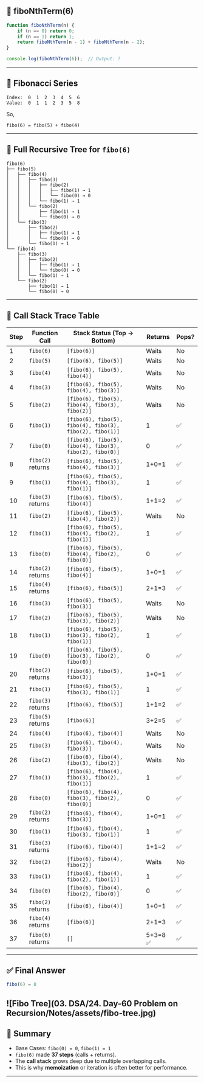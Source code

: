 
## 🔁 fiboNthTerm(6)

```js
function fiboNthTerm(n) {
    if (n == 0) return 0;
    if (n == 1) return 1;
    return fiboNthTerm(n - 1) + fiboNthTerm(n - 2);
}

console.log(fiboNthTerm(6));  // Output: ?
```

---

## 🔢 Fibonacci Series

```
Index:  0  1  2  3  4  5  6
Value:  0  1  1  2  3  5  8
```

So,  
```
fibo(6) = fibo(5) + fibo(4)
```

---

## 🌳 Full Recursive Tree for `fibo(6)`

```
fibo(6)
├── fibo(5)
│   ├── fibo(4)
│   │   ├── fibo(3)
│   │   │   ├── fibo(2)
│   │   │   │   ├── fibo(1) → 1
│   │   │   │   └── fibo(0) → 0
│   │   │   └── fibo(1) → 1
│   │   └── fibo(2)
│   │       ├── fibo(1) → 1
│   │       └── fibo(0) → 0
│   └── fibo(3)
│       ├── fibo(2)
│       │   ├── fibo(1) → 1
│       │   └── fibo(0) → 0
│       └── fibo(1) → 1
└── fibo(4)
    ├── fibo(3)
    │   ├── fibo(2)
    │   │   ├── fibo(1) → 1
    │   │   └── fibo(0) → 0
    │   └── fibo(1) → 1
    └── fibo(2)
        ├── fibo(1) → 1
        └── fibo(0) → 0
```

---

## 🔄 Call Stack Trace Table

| Step | Function Call       | Stack Status (Top → Bottom)                          | Returns | Pops? |
|------|---------------------|------------------------------------------------------|---------|-------|
| 1    | `fibo(6)`           | `[fibo(6)]`                                           | Waits   | No    |
| 2    | `fibo(5)`           | `[fibo(6), fibo(5)]`                                  | Waits   | No    |
| 3    | `fibo(4)`           | `[fibo(6), fibo(5), fibo(4)]`                         | Waits   | No    |
| 4    | `fibo(3)`           | `[fibo(6), fibo(5), fibo(4), fibo(3)]`                | Waits   | No    |
| 5    | `fibo(2)`           | `[fibo(6), fibo(5), fibo(4), fibo(3), fibo(2)]`       | Waits   | No    |
| 6    | `fibo(1)`           | `[fibo(6), fibo(5), fibo(4), fibo(3), fibo(2), fibo(1)]`| 1       | ✅     |
| 7    | `fibo(0)`           | `[fibo(6), fibo(5), fibo(4), fibo(3), fibo(2), fibo(0)]`| 0       | ✅     |
| 8    | `fibo(2)` returns   | `[fibo(6), fibo(5), fibo(4), fibo(3)]`                | 1+0=1   | ✅     |
| 9    | `fibo(1)`           | `[fibo(6), fibo(5), fibo(4), fibo(3), fibo(1)]`        | 1       | ✅     |
| 10   | `fibo(3)` returns   | `[fibo(6), fibo(5), fibo(4)]`                         | 1+1=2   | ✅     |
| 11   | `fibo(2)`           | `[fibo(6), fibo(5), fibo(4), fibo(2)]`                | Waits   | No    |
| 12   | `fibo(1)`           | `[fibo(6), fibo(5), fibo(4), fibo(2), fibo(1)]`        | 1       | ✅     |
| 13   | `fibo(0)`           | `[fibo(6), fibo(5), fibo(4), fibo(2), fibo(0)]`        | 0       | ✅     |
| 14   | `fibo(2)` returns   | `[fibo(6), fibo(5), fibo(4)]`                         | 1+0=1   | ✅     |
| 15   | `fibo(4)` returns   | `[fibo(6), fibo(5)]`                                  | 2+1=3   | ✅     |
| 16   | `fibo(3)`           | `[fibo(6), fibo(5), fibo(3)]`                         | Waits   | No    |
| 17   | `fibo(2)`           | `[fibo(6), fibo(5), fibo(3), fibo(2)]`                | Waits   | No    |
| 18   | `fibo(1)`           | `[fibo(6), fibo(5), fibo(3), fibo(2), fibo(1)]`        | 1       | ✅     |
| 19   | `fibo(0)`           | `[fibo(6), fibo(5), fibo(3), fibo(2), fibo(0)]`        | 0       | ✅     |
| 20   | `fibo(2)` returns   | `[fibo(6), fibo(5), fibo(3)]`                         | 1+0=1   | ✅     |
| 21   | `fibo(1)`           | `[fibo(6), fibo(5), fibo(3), fibo(1)]`                | 1       | ✅     |
| 22   | `fibo(3)` returns   | `[fibo(6), fibo(5)]`                                  | 1+1=2   | ✅     |
| 23   | `fibo(5)` returns   | `[fibo(6)]`                                           | 3+2=5   | ✅     |
| 24   | `fibo(4)`           | `[fibo(6), fibo(4)]`                                  | Waits   | No    |
| 25   | `fibo(3)`           | `[fibo(6), fibo(4), fibo(3)]`                         | Waits   | No    |
| 26   | `fibo(2)`           | `[fibo(6), fibo(4), fibo(3), fibo(2)]`                | Waits   | No    |
| 27   | `fibo(1)`           | `[fibo(6), fibo(4), fibo(3), fibo(2), fibo(1)]`        | 1       | ✅     |
| 28   | `fibo(0)`           | `[fibo(6), fibo(4), fibo(3), fibo(2), fibo(0)]`        | 0       | ✅     |
| 29   | `fibo(2)` returns   | `[fibo(6), fibo(4), fibo(3)]`                         | 1+0=1   | ✅     |
| 30   | `fibo(1)`           | `[fibo(6), fibo(4), fibo(3), fibo(1)]`                | 1       | ✅     |
| 31   | `fibo(3)` returns   | `[fibo(6), fibo(4)]`                                  | 1+1=2   | ✅     |
| 32   | `fibo(2)`           | `[fibo(6), fibo(4), fibo(2)]`                         | Waits   | No    |
| 33   | `fibo(1)`           | `[fibo(6), fibo(4), fibo(2), fibo(1)]`                | 1       | ✅     |
| 34   | `fibo(0)`           | `[fibo(6), fibo(4), fibo(2), fibo(0)]`                | 0       | ✅     |
| 35   | `fibo(2)` returns   | `[fibo(6), fibo(4)]`                                  | 1+0=1   | ✅     |
| 36   | `fibo(4)` returns   | `[fibo(6)]`                                           | 2+1=3   | ✅     |
| 37   | `fibo(6)` returns   | `[]`                                                  | 5+3=8 ✅ | ✅     |

---

## ✅ Final Answer

```js
fibo(6) = 8
```
![Fibo Tree](03. DSA/24. Day-60 Problem on Recursion/Notes/assets/fibo-tree.jpg)
---

## 📌 Summary

- Base Cases: `fibo(0) = 0`, `fibo(1) = 1`
- `fibo(6)` made **37 steps** (calls + returns).
- The **call stack** grows deep due to multiple overlapping calls.
- This is why **memoization** or iteration is often better for performance.

---